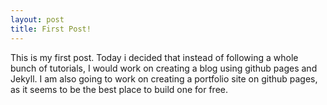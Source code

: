 ```yaml
---
layout: post
title: First Post!
---
```


This is my first post. 
Today i decided that instead of following a whole bunch of tutorials, I would work on creating a blog using github pages and Jekyll. 
I am also going to work on creating a portfolio site on github pages, as it seems to be the best place to build one for free. 


